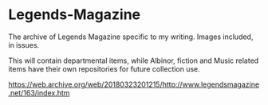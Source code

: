 # Legends-Magazine
The archive of Legends Magazine specific to my writing. Images included, in issues.

This will contain departmental items, while Albinor, fiction and Music related items have their own repositories for future collection use.

https://web.archive.org/web/20180323201215/http://www.legendsmagazine.net/163/index.htm
